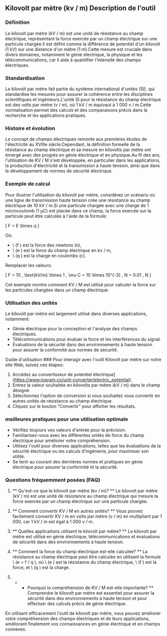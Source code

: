 ## Kilovolt par mètre (kv / m) Description de l'outil

### Définition
Le kilovolt par mètre (kV / m) est une unité de résistance au champ électrique, représentant la force exercée par un champ électrique sur une particule chargée.Il est défini comme la différence de potentiel d'un kilovolt (1 kV) sur une distance d'un mètre (1 m).Cette mesure est cruciale dans divers domaines, notamment le génie électrique, la physique et les télécommunications, car il aide à quantifier l'intensité des champs électriques.

### Standardisation
Le kilovolt par mètre fait partie du système international d'unités (SI), qui standardise les mesures pour assurer la cohérence entre les disciplines scientifiques et ingénieurs.L'unité SI pour la résistance du champ électrique est des volts par mètre (v / m), où 1 kV / m équivaut à 1 000 v / m.Cette normalisation permet des calculs et des comparaisons précis dans la recherche et les applications pratiques.

### Histoire et évolution
Le concept de champs électriques remonte aux premières études de l'électricité au XVIIIe siècle.Cependant, la définition formelle de la résistance au champ électrique et sa mesure en kilovolts par mètre ont émergé avec des progrès en génie électrique et en physique.Au fil des ans, l'utilisation de KV / M s'est développée, en particulier dans les applications, la production d'électricité et la transmission à haute tension, ainsi que dans le développement de normes de sécurité électrique.

### Exemple de calcul
Pour illustrer l'utilisation du kilovolt par mètre, considérez un scénario où une ligne de transmission haute tension crée une résistance au champ électrique de 10 kV / m.Si une particule chargée avec une charge de 1 microcoulomb (1 µC) est placée dans ce champ, la force exercée sur la particule peut être calculée à l'aide de la formule:

\[ F = E \times q \]

Où:
- \ (f \) est la force des newtons (n),
- \ (e \) est la force du champ électrique en kv / m,
- \ (q \) est la charge en coulombs (c).

Remplacer les valeurs:

\[ F = 10 \, \text{kV/m} \times 1 \, \mu C = 10 \times 10^{-3} \, N = 0.01 \, N \]

Cet exemple montre comment KV / M est utilisé pour calculer la force sur les particules chargées dans un champ électrique.

### Utilisation des unités
Le kilovolt par mètre est largement utilisé dans diverses applications, notamment:
- Génie électrique pour la conception et l'analyse des champs électriques.
- Télécommunications pour évaluer la force et les interférences du signal.
- Évaluations de la sécurité dans des environnements à haute tension pour assurer la conformité aux normes de sécurité.

Guide d'utilisation ###
Pour interagir avec l'outil Kilovolt par mètre sur notre site Web, suivez ces étapes:
1. Accédez au convertisseur de potentiel électrique] (https://www.inayam.co/unit-converter/electric_potential).
2. Entrez la valeur souhaitée en kilovolts par mètre (kV / m) dans le champ désigné.
3. Sélectionnez l'option de conversion si vous souhaitez vous convertir en autres unités de résistance au champ électrique.
4. Cliquez sur le bouton "Convertir" pour afficher les résultats.

### meilleures pratiques pour une utilisation optimale
- Vérifiez toujours vos valeurs d'entrée pour la précision.
- Familiarisez-vous avec les différentes unités de force du champ électrique pour améliorer votre compréhension.
- Utilisez l'outil pour diverses applications, telles que les évaluations de la sécurité électrique ou les calculs d'ingénierie, pour maximiser son utilité.
- Se tenir au courant des dernières normes et pratiques en génie électrique pour assurer la conformité et la sécurité.

### Questions fréquemment posées (FAQ)

1. ** Qu'est-ce que le kilovolt par mètre (kv / m)? **
Le kilovolt par mètre (kV / m) est une unité de résistance au champ électrique qui mesure la force exercée par un champ électrique sur une particule chargée.

2. ** Comment convertir KV / M en autres unités? **
Vous pouvez facilement convertir KV / m en volts par mètre (v / m) en multipliant par 1 000, car 1 kV / m est égal à 1 000 v / m.

3. ** Quelles applications utilisent le kilovolt par mètre? **
Le kilovolt par mètre est utilisé en génie électrique, télécommunications et évaluations de sécurité dans des environnements à haute tension.

4. ** Comment la force du champ électrique est-elle calculée? **
La résistance au champ électrique peut être calculée en utilisant la formule \ (e = f / q \), où \ (e \) est la résistance du champ électrique, \ (f \) est la force, et \ (q \) est la charge.

5. * * Pourquoi la compréhension de KV / M est-elle importante? **
Comprendre le kilovolt par mètre est essentiel pour assurer la sécurité dans des environnements à haute tension et pour effectuer des calculs précis de génie électrique.

En utilisant efficacement l'outil de kilovolt par mètre, vous pouvez améliorer votre compréhension des champs électriques et de leurs applications, améliorant finalement vos connaissances en génie électrique et en champs connexes.